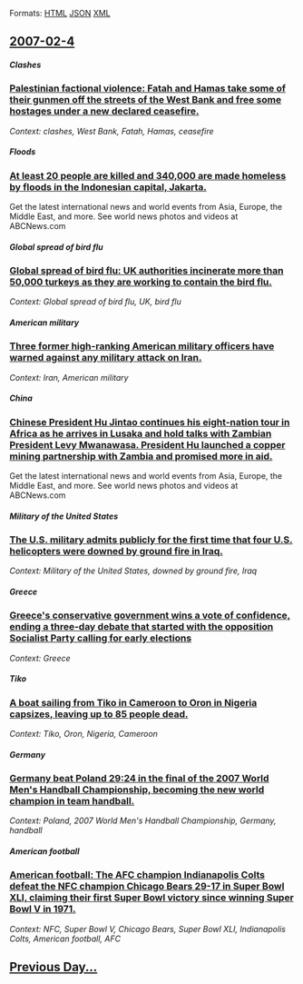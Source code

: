 
Formats: [HTML](2007/02/4/index.html)  [JSON](2007/02/4/index.json)  [XML](2007/02/4/index.xml)  

## [2007-02-4](/news/2007/02/4/index.md)

##### Clashes
### [ Palestinian factional violence: Fatah and Hamas take some of their gunmen off the streets of the West Bank and free some hostages under a new declared ceasefire. ](/news/2007/02/4/palestinian-factional-violence-fatah-and-hamas-take-some-of-their-gunmen-off-the-streets-of-the-west-bank-and-free-some-hostages-under-a-n.md)
_Context: clashes, West Bank, Fatah, Hamas, ceasefire_

##### Floods
### [ At least 20 people are killed and 340,000 are made homeless by floods in the Indonesian capital, Jakarta. ](/news/2007/02/4/at-least-20-people-are-killed-and-340-000-are-made-homeless-by-floods-in-the-indonesian-capital-jakarta.md)
Get the latest international news and world events from Asia, Europe, the Middle East, and more. See world news photos and videos at ABCNews.com

##### Global spread of bird flu
### [ Global spread of bird flu: UK authorities incinerate more than 50,000 turkeys as they are working to contain the bird flu. ](/news/2007/02/4/global-spread-of-bird-flu-uk-authorities-incinerate-more-than-50-000-turkeys-as-they-are-working-to-contain-the-bird-flu.md)
_Context: Global spread of bird flu, UK, bird flu_

##### American military
### [ Three former high-ranking American military officers have warned against any military attack on Iran. ](/news/2007/02/4/three-former-high-ranking-american-military-officers-have-warned-against-any-military-attack-on-iran.md)
_Context: Iran, American military_

##### China
### [ Chinese President Hu Jintao continues his eight-nation tour in Africa as he arrives in Lusaka and hold talks with Zambian President Levy Mwanawasa. President Hu launched a copper mining partnership with Zambia and promised more in aid. ](/news/2007/02/4/chinese-president-hu-jintao-continues-his-eight-nation-tour-in-africa-as-he-arrives-in-lusaka-and-hold-talks-with-zambian-president-levy-mw.md)
Get the latest international news and world events from Asia, Europe, the Middle East, and more. See world news photos and videos at ABCNews.com

##### Military of the United States
### [ The U.S. military admits publicly for the first time that four U.S. helicopters were downed by ground fire in Iraq. ](/news/2007/02/4/the-u-s-military-admits-publicly-for-the-first-time-that-four-u-s-helicopters-were-downed-by-ground-fire-in-iraq.md)
_Context: Military of the United States, downed by ground fire, Iraq_

##### Greece
### [ Greece's conservative government wins a vote of confidence, ending a three-day debate that started with the opposition Socialist Party calling for early elections ](/news/2007/02/4/greece-s-conservative-government-wins-a-vote-of-confidence-ending-a-three-day-debate-that-started-with-the-opposition-socialist-party-call.md)
_Context: Greece_

##### Tiko
### [ A boat sailing from Tiko in Cameroon to Oron in Nigeria capsizes, leaving up to 85 people dead. ](/news/2007/02/4/a-boat-sailing-from-tiko-in-cameroon-to-oron-in-nigeria-capsizes-leaving-up-to-85-people-dead.md)
_Context: Tiko, Oron, Nigeria, Cameroon_

##### Germany
### [ Germany beat Poland 29:24 in the final of the 2007 World Men's Handball Championship, becoming the new world champion in team handball. ](/news/2007/02/4/germany-beat-poland-29-24-in-the-final-of-the-2007-world-men-s-handball-championship-becoming-the-new-world-champion-in-team-handball.md)
_Context: Poland, 2007 World Men's Handball Championship, Germany, handball_

##### American football
### [ American football: The AFC champion Indianapolis Colts defeat the NFC champion Chicago Bears 29-17 in Super Bowl XLI, claiming their first Super Bowl victory since winning Super Bowl V in 1971. ](/news/2007/02/4/american-football-the-afc-champion-indianapolis-colts-defeat-the-nfc-champion-chicago-bears-29-17-in-super-bowl-xli-claiming-their-first.md)
_Context: NFC, Super Bowl V, Chicago Bears, Super Bowl XLI, Indianapolis Colts, American football, AFC_

## [Previous Day...](/news/2007/02/3/index.md)

